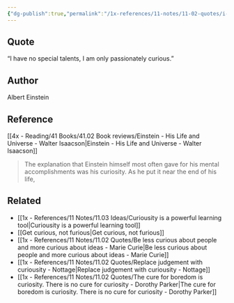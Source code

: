 ```yaml
---
{"dg-publish":true,"permalink":"/1x-references/11-notes/11-02-quotes/i-have-no-special-talents-i-am-only-passionately-curious-albert-einstein/","title":"I have no special talents, I am only passionately curious - Albert Einstein","created":"2025-02-16T18:04:30.394+03:00","updated":"2025-02-16T19:42:27.995+03:00"}
---
```



## Quote
“I have no special talents, I am only passionately curious.”

## Author
Albert Einstein

## Reference

[[4x - Reading/41 Books/41.02 Book reviews/Einstein - His Life and Universe - Walter Isaacson\|Einstein - His Life and Universe - Walter Isaacson]]
> The explanation that Einstein himself most often gave for his mental accomplishments was his curiosity. As he put it near the end of his life, 

## Related
- [[1x - References/11 Notes/11.03 Ideas/Curiousity is a powerful learning tool\|Curiousity is a powerful learning tool]]
- [[Get curious, not furious\|Get curious, not furious]]
- [[1x - References/11 Notes/11.02 Quotes/Be less curious about people and more curious about ideas - Marie Curie\|Be less curious about people and more curious about ideas - Marie Curie]]
- [[1x - References/11 Notes/11.02 Quotes/Replace judgement with curiousity - Nottage\|Replace judgement with curiousity - Nottage]]
- [[1x - References/11 Notes/11.02 Quotes/The cure for boredom is curiosity. There is no cure for curiosity - Dorothy Parker\|The cure for boredom is curiosity. There is no cure for curiosity - Dorothy Parker]]